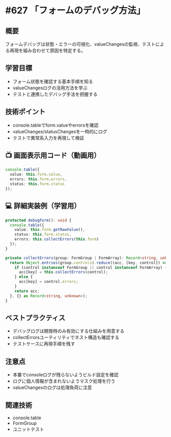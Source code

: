 # #627 「フォームのデバッグ方法」

## 概要
フォームデバッグは状態・エラーの可視化、valueChangesの監視、テストによる再現を組み合わせて原因を特定する。

## 学習目標
- フォーム状態を確認する基本手順を知る
- valueChangesログの活用方法を学ぶ
- テストと連携したデバッグ手法を把握する

## 技術ポイント
- console.tableでform.valueやerrorsを確認
- valueChanges/statusChangesを一時的にログ
- テストで異常系入力を再現して検証

## 📺 画面表示用コード（動画用）
```typescript
console.table({
  value: this.form.value,
  errors: this.form.errors,
  status: this.form.status
});
```

## 💻 詳細実装例（学習用）
```typescript
protected debugForm(): void {
  console.table({
    value: this.form.getRawValue(),
    status: this.form.status,
    errors: this.collectErrors(this.form)
  });
}

private collectErrors(group: FormGroup | FormArray): Record<string, unknown> {
  return Object.entries(group.controls).reduce((acc, [key, control]) => {
    if (control instanceof FormGroup || control instanceof FormArray) {
      acc[key] = this.collectErrors(control);
    } else {
      acc[key] = control.errors;
    }
    return acc;
  }, {} as Record<string, unknown>);
}
```

## ベストプラクティス
- デバッグログは開発時のみ有効にする仕組みを用意する
- collectErrorsユーティリティでネスト構造も確認する
- テストケースに再現手順を残す

## 注意点
- 本番でconsoleログが残らないようビルド設定を確認
- ログに個人情報が含まれないようマスク処理を行う
- valueChangesのログは処理負荷に注意

## 関連技術
- console.table
- FormGroup
- ユニットテスト

